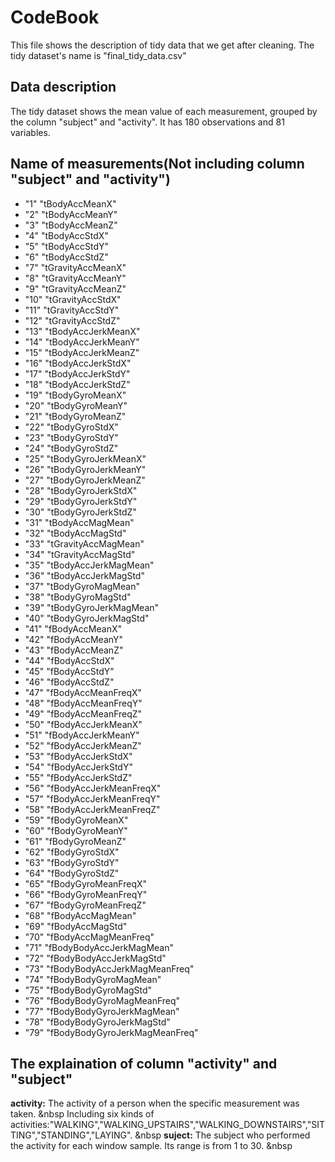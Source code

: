 # CodeBook

This file shows the description of tidy data that we get after cleaning. The tidy dataset's name is "final_tidy_data.csv"

## Data description
The tidy dataset shows the mean value of each measurement, grouped by the column "subject" and "activity". It has 180 observations and 81 variables.

## Name of measurements(Not including column "subject" and "activity") 
* "1" "tBodyAccMeanX"
* "2" "tBodyAccMeanY"
* "3" "tBodyAccMeanZ"
* "4" "tBodyAccStdX"
* "5" "tBodyAccStdY"
* "6" "tBodyAccStdZ"
* "7" "tGravityAccMeanX"
* "8" "tGravityAccMeanY"
* "9" "tGravityAccMeanZ"
* "10" "tGravityAccStdX"
* "11" "tGravityAccStdY"
* "12" "tGravityAccStdZ"
* "13" "tBodyAccJerkMeanX"
* "14" "tBodyAccJerkMeanY"
* "15" "tBodyAccJerkMeanZ"
* "16" "tBodyAccJerkStdX"
* "17" "tBodyAccJerkStdY"
* "18" "tBodyAccJerkStdZ"
* "19" "tBodyGyroMeanX"
* "20" "tBodyGyroMeanY"
* "21" "tBodyGyroMeanZ"
* "22" "tBodyGyroStdX"
* "23" "tBodyGyroStdY"
* "24" "tBodyGyroStdZ"
* "25" "tBodyGyroJerkMeanX"
* "26" "tBodyGyroJerkMeanY"
* "27" "tBodyGyroJerkMeanZ"
* "28" "tBodyGyroJerkStdX"
* "29" "tBodyGyroJerkStdY"
* "30" "tBodyGyroJerkStdZ"
* "31" "tBodyAccMagMean"
* "32" "tBodyAccMagStd"
* "33" "tGravityAccMagMean"
* "34" "tGravityAccMagStd"
* "35" "tBodyAccJerkMagMean"
* "36" "tBodyAccJerkMagStd"
* "37" "tBodyGyroMagMean"
* "38" "tBodyGyroMagStd"
* "39" "tBodyGyroJerkMagMean"
* "40" "tBodyGyroJerkMagStd"
* "41" "fBodyAccMeanX"
* "42" "fBodyAccMeanY"
* "43" "fBodyAccMeanZ"
* "44" "fBodyAccStdX"
* "45" "fBodyAccStdY"
* "46" "fBodyAccStdZ"
* "47" "fBodyAccMeanFreqX"
* "48" "fBodyAccMeanFreqY"
* "49" "fBodyAccMeanFreqZ"
* "50" "fBodyAccJerkMeanX"
* "51" "fBodyAccJerkMeanY"
* "52" "fBodyAccJerkMeanZ"
* "53" "fBodyAccJerkStdX"
* "54" "fBodyAccJerkStdY"
* "55" "fBodyAccJerkStdZ"
* "56" "fBodyAccJerkMeanFreqX"
* "57" "fBodyAccJerkMeanFreqY"
* "58" "fBodyAccJerkMeanFreqZ"
* "59" "fBodyGyroMeanX"
* "60" "fBodyGyroMeanY"
* "61" "fBodyGyroMeanZ"
* "62" "fBodyGyroStdX"
* "63" "fBodyGyroStdY"
* "64" "fBodyGyroStdZ"
* "65" "fBodyGyroMeanFreqX"
* "66" "fBodyGyroMeanFreqY"
* "67" "fBodyGyroMeanFreqZ"
* "68" "fBodyAccMagMean"
* "69" "fBodyAccMagStd"
* "70" "fBodyAccMagMeanFreq"
* "71" "fBodyBodyAccJerkMagMean"
* "72" "fBodyBodyAccJerkMagStd"
* "73" "fBodyBodyAccJerkMagMeanFreq"
* "74" "fBodyBodyGyroMagMean"
* "75" "fBodyBodyGyroMagStd"
* "76" "fBodyBodyGyroMagMeanFreq"
* "77" "fBodyBodyGyroJerkMagMean"
* "78" "fBodyBodyGyroJerkMagStd"
* "79" "fBodyBodyGyroJerkMagMeanFreq"




## The explaination of column "activity" and "subject"
**activity:** The activity of a person when the specific measurement was taken. &nbsp
Including six kinds of activities:"WALKING","WALKING_UPSTAIRS","WALKING_DOWNSTAIRS","SITTING","STANDING","LAYING". &nbsp
**suject:**  The subject who performed the activity for each window sample. Its range is from 1 to 30. &nbsp


